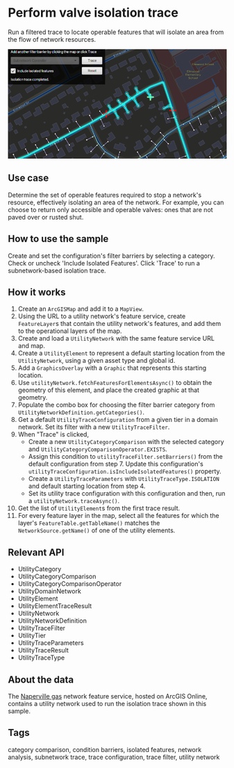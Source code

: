 # Perform valve isolation trace

Run a filtered trace to locate operable features that will isolate an area from the flow of network resources.

![Image of Perform valve isolation trace](PerformValveIsolationTrace.png)

## Use case

Determine the set of operable features required to stop a network's resource, effectively isolating an area of the network. For example, you can choose to return only accessible and operable valves: ones that are not paved over or rusted shut.

## How to use the sample

Create and set the configuration's filter barriers by selecting a category. Check or uncheck 'Include Isolated Features'. Click 'Trace' to run a subnetwork-based isolation trace.

## How it works

1. Create an `ArcGISMap` and add it to a `MapView`.
2. Using the URL to a utility network's feature service, create `FeatureLayer`s that contain the utility network's features, and add them to the operational layers of the map.
3. Create and load a `UtilityNetwork` with the same feature service URL and map.
4. Create a `UtilityElement` to represent a default starting location from the `UtilityNetwork`, using a given asset type and global id.
5. Add a `GraphicsOverlay` with a `Graphic` that represents this starting location.
6. Use `utilityNetwork.fetchFeaturesForElementsAsync()` to obtain the geometry of this element, and place the created graphic at that geometry.
7. Populate the combo box for choosing the filter barrier category from `UtilityNetworkDefinition.getCategories()`.
8. Get a default `UtilityTraceConfiguration` from a given tier in a domain network. Set its filter with a new `UtilityTraceFilter`.
9. When "Trace" is clicked,
    - Create a new `UtilityCategoryComparison` with the selected category and `UtilityCategoryComparisonOperator.EXISTS`. 
    - Assign this condition to `utilityTraceFilter.setBarriers()` from the default configuration from step 7. Update this configuration's `utilityTraceConfiguration.isIncludeIsolatedFeatures()` property.
    - Create a `UtilityTraceParameters` with `UtilityTraceType.ISOLATION` and default starting location from step 4. 
    - Set its utility trace configuration with this configuration and then, run a `utilityNetwork.traceAsync()`.
10. Get the list of `UtilityElement`s from the first trace result.
11. For every feature layer in the map, select all the features for which the layer's `FeatureTable.getTableName()` matches the `NetworkSource.getName()` of one of the utility elements.

## Relevant API

* UtilityCategory
* UtilityCategoryComparison
* UtilityCategoryComparisonOperator
* UtilityDomainNetwork
* UtilityElement
* UtilityElementTraceResult
* UtilityNetwork
* UtilityNetworkDefinition
* UtilityTraceFilter
* UtilityTier
* UtilityTraceParameters
* UtilityTraceResult
* UtilityTraceType

## About the data

The [Naperville gas](https://sampleserver7.arcgisonline.com/arcgis/rest/services/UtilityNetwork/NapervilleGas/FeatureServer) network feature service, hosted on ArcGIS Online, contains a utility network used to run the isolation trace shown in this sample.
    
## Tags

category comparison, condition barriers, isolated features, network analysis, subnetwork trace, trace configuration, trace filter, utility network